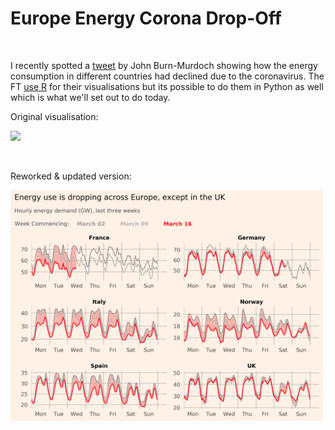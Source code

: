 # Europe Energy Corona Drop-Off

<br>

I recently spotted a <a href="https://twitter.com/jburnmurdoch/status/1241731224906936321?s=20">tweet</a> by John Burn-Murdoch showing how the energy consumption in different countries had declined due to the coronavirus. The FT <a href="https://www.r-bloggers.com/the-financial-times-and-bbc-use-r-for-publication-graphics/">use R</a> for their visualisations but its possible to do them in Python as well which is what we'll set out to do today.

Original visualisation:

<img src="https://pbs.twimg.com/media/ETuD55WXkAAzJI2.jpg" width=500></img>
 
<br>

Reworked & updated version:

<img src="img/coronavirus_energy_drop_off.png" width=500></img>
 
